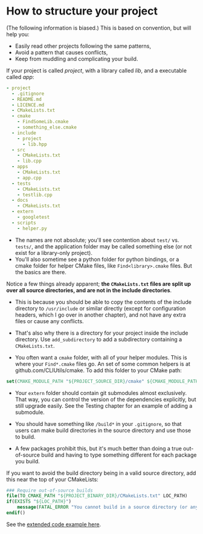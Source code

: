 # How to structure your project

(The following information is biased.) This is based on convention, but will help you:

- Easily read other projects following the same patterns,
- Avoid a pattern that causes conflicts,
- Keep from muddling and complicating your build.

If your project is called *project*, with a library called *lib*, and a executable called *app*:

```yaml
- project
  - .gitignore
  - README.md
  - LICENCE.md
  - CMakeLists.txt
  - cmake
    - FindSomeLib.cmake
    - something_else.cmake
  - include
    - project
      - lib.hpp
  - src
    - CMakeLists.txt
    - lib.cpp
  - apps
    - CMakeLists.txt
    - app.cpp
  - tests
    - CMakeLists.txt
    - testlib.cpp
  - docs
    - CMakeLists.txt
  - extern
    - googletest
  - scripts
    - helper.py
```

- The names are not absolute; you'll see contention about `test/` vs. `tests/`, and the application folder may be called something else (or not exist for a library-only project).
- You'll also sometime see a python folder for python bindings, or a cmake folder for helper CMake files, like `Find<library>.cmake` files. But the basics are there.

Notice a few things already apparent; **the `CMakeLists.txt` files are split up over all source directories, and are not in the include directories**.

- This is because you should be able to copy the contents of the include directory to `/usr/include` or similar directly (except for configuration headers, which I go over in another chapter), and not have any extra files or cause any conflicts.
- That's also why there is a directory for your project inside the include directory. Use `add_subdirectory` to add a subdirectory containing a `CMakeLists.txt`.

- You often want a `cmake` folder, with all of your helper modules. This is where your `Find*.cmake` files go. An set of some common helpers is at github.com/CLIUtils/cmake. To add this folder to your CMake path:

```cmake
set(CMAKE_MODULE_PATH "${PROJECT_SOURCE_DIR}/cmake" ${CMAKE_MODULE_PATH})
```

- Your `extern` folder should contain git submodules almost exclusively. That way, you can control the version of the dependencies explicitly, but still upgrade easily. See the Testing chapter for an example of adding a submodule.

- You should have something like `/build*` in your `.gitignore`, so that users can make build directories in the source directory and use those to build.
- A few packages prohibit this, but it's much better than doing a true out-of-source build and having to type something different for each package you build.

If you want to avoid the build directory being in a valid source directory, add this near the top of your CMakeLists:

```cmake
### Require out-of-source builds
file(TO_CMAKE_PATH "${PROJECT_BINARY_DIR}/CMakeLists.txt" LOC_PATH)
if(EXISTS "${LOC_PATH}")
    message(FATAL_ERROR "You cannot build in a source directory (or any directory with a CMakeLists.txt file). Please make a build subdirectory. Feel free to remove CMakeCache.txt and CMakeFiles.")
endif()
```

See the [extended code example here](https://gitlab.com/CLIUtils/modern-cmake/tree/master/examples/extended-project).